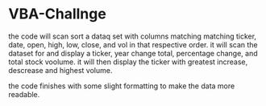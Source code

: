 # VBA-Challnge

the code will scan sort a dataq set with columns matching matching ticker, date, open, high, low, close, and vol in that respective order.
it will scan the dataset for and display a ticker, year change total, percentage change, and total stock voolume.
it will then display the ticker with greatest increase, descrease and highest volume.

the code finishes with some slight formatting to make the data more readable.
